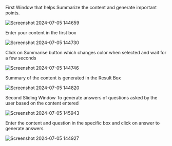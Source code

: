 First Window that helps Summarize the content and generate important points.

![Screenshot 2024-07-05 144659](https://github.com/Arshita-k/Projects/assets/122286846/c6b38d85-bdf4-431a-b3a4-fe7452715c4d)


Enter your content in the first box

![Screenshot 2024-07-05 144730](https://github.com/Arshita-k/Projects/assets/122286846/57e89d5e-2ec9-459b-8dfe-47a388b5fb35)


Click on Summarise button which changes color when selected and wait for a few seconds 

![Screenshot 2024-07-05 144746](https://github.com/Arshita-k/Projects/assets/122286846/2cb0a2b1-a5fb-4605-9d67-c1f2946e773c)


Summary of the content is generated in the Result Box

![Screenshot 2024-07-05 144820](https://github.com/Arshita-k/Projects/assets/122286846/754ae2ca-2aff-4b44-87fa-b13a6273fce6)


Second Sliding Window To generate answers of questions asked by the user based on the content entered

![Screenshot 2024-07-05 145943](https://github.com/Arshita-k/Projects/assets/122286846/63b39bcd-a4ab-44c8-baaf-2ac259660e5c)


Enter the content and question in the specific box and click on answer to generate answers

![Screenshot 2024-07-05 144927](https://github.com/Arshita-k/Projects/assets/122286846/abee91e0-6603-4312-a780-010ae0509682)
